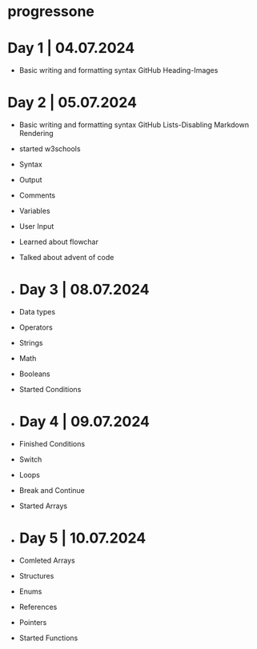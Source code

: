 # progressone
# Day 1 | 04.07.2024

+ Basic writing and formatting syntax GitHub Heading-Images

# Day 2 | 05.07.2024

- Basic writing and formatting syntax GitHub Lists-Disabling Markdown Rendering
- started w3schools
- Syntax
- Output
- Comments
- Variables
- User Input
- Learned about flowchar
- Talked about advent of code

- # Day 3 | 08.07.2024

- Data types
- Operators
- Strings
- Math
- Booleans
- Started Conditions

- # Day 4 | 09.07.2024
- Finished Conditions
- Switch
- Loops
- Break and Continue
- Started Arrays

- # Day 5 | 10.07.2024
- Comleted Arrays
- Structures
- Enums
- References
- Pointers
- Started Functions







